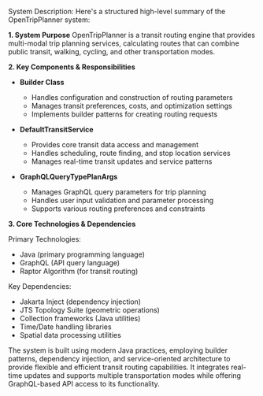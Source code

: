 System Description: Here's a structured high-level summary of the OpenTripPlanner system:

**1. System Purpose**
OpenTripPlanner is a transit routing engine that provides multi-modal trip planning services, calculating routes that can combine public transit, walking, cycling, and other transportation modes.

**2. Key Components & Responsibilities**

- **Builder Class**
  - Handles configuration and construction of routing parameters
  - Manages transit preferences, costs, and optimization settings
  - Implements builder patterns for creating routing requests

- **DefaultTransitService**
  - Provides core transit data access and management
  - Handles scheduling, route finding, and stop location services
  - Manages real-time transit updates and service patterns

- **GraphQLQueryTypePlanArgs**
  - Manages GraphQL query parameters for trip planning
  - Handles user input validation and parameter processing
  - Supports various routing preferences and constraints

**3. Core Technologies & Dependencies**

Primary Technologies:
- Java (primary programming language)
- GraphQL (API query language)
- Raptor Algorithm (for transit routing)

Key Dependencies:
- Jakarta Inject (dependency injection)
- JTS Topology Suite (geometric operations)
- Collection frameworks (Java utilities)
- Time/Date handling libraries
- Spatial data processing utilities

The system is built using modern Java practices, employing builder patterns, dependency injection, and service-oriented architecture to provide flexible and efficient transit routing capabilities. It integrates real-time updates and supports multiple transportation modes while offering GraphQL-based API access to its functionality.